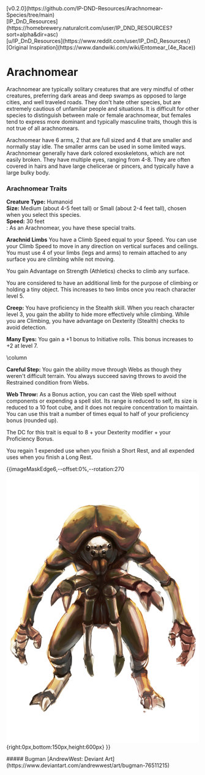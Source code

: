 <!-- https://homebrewery.naturalcrit.com/share/CBDZZorTfim1 -->

<div class='artist' style='top:30px;right:100px;'>
[v0.2.0](https://github.com/IP-DND-Resources/Arachnomear-Species/tree/main)
</div>

<div class='artist' style='top:40px;right:100px;'>
[IP_DnD_Resources](https://homebrewery.naturalcrit.com/user/IP_DND_RESOURCES?sort=alpha&dir=asc)
</div>

<div class='artist' style='top:50px;right:100px;'>
[u/IP_DnD_Resources](https://www.reddit.com/user/IP_DnD_Resources/)
</div>

<div class='artist' style='top:60px;right:100px;'>
[Original Inspiration](https://www.dandwiki.com/wiki/Entomear_(4e_Race))
</div>

# Arachnomear

Arachnomear are typically solitary creatures that are very mindful of other creatures, preferring dark areas and deep swamps as opposed to large cities, and well traveled roads. They don't hate other species, but are extremely cautious of unfamiliar people and situations. It is difficult for other species to distinguish between male or female arachnomear, but females tend to express more dominant and typically masculine traits, though this is not true of all arachnomears.

Arachnomear have 6 arms, 2 that are full sized and 4 that are smaller and normally stay idle. The smaller arms can be used in some limited ways. Arachnomear generally have dark colored exoskeletons, which are not easily broken. They have multiple eyes, ranging from 4-8. They are often covered in hairs and have large chelicerae or pincers, and typically have a large bulky body.

### Arachnomear Traits

**Creature Type:** Humanoid  
**Size:** Medium (about 4-5 feet tall) or Small (about 2-4 feet tall), chosen when you select this species.  
**Speed:** 30 feet  
:
As an Arachnomear, you have these special traits.  

**Arachnid Limbs** You have a Climb Speed equal to your Speed. You can use your Climb Speed to move in any direction on vertical surfaces and ceilings. You must use 4 of your limbs (legs and arms) to remain attached to any surface you are climbing while not moving. 

You gain Advantage on Strength (Athletics) checks to climb any surface.

You are considered to have an additional limb for the purpose of climbing or holding a tiny object. This increases to two limbs once you reach character level 5.

**Creep:** You have proficiency in the Stealth skill. When you reach character level 3, you gain the ability to hide more effectively while climbing. While you are Climbing, you have advantage on Dexterity (Stealth) checks to avoid detection.

**Many Eyes:** You gain a +1 bonus to Initiative rolls. This bonus increases to +2 at level 7.

\column

**Careful Step:** You gain the ability move through Webs as though they weren't difficult terrain. You always succeed saving throws to avoid the Restrained condition from Webs.

**Web Throw:** As a Bonus action, you can cast the Web spell without components or expending a spell slot. Its range is reduced to self, its size is reduced to a 10 foot cube, and it does not require concentration to maintain. You can use this trait a number of times equal to half of your proficiency bonus (rounded up). 

The DC for this trait is equal to 8 + your Dexterity modifier + your Proficiency Bonus.

You regain 1 expended use when you finish a Short Rest, and all expended uses when you finish a Long Rest.

{{imageMaskEdge6,--offset:0%,--rotation:270
  ![](https://raw.githubusercontent.com/IP-DND-Resources/Entomear-Species/refs/heads/main/img/Entomear.png){right:0px,bottom:150px,height:600px}
}}
<!-- Use --offset to shift the mask away from page center (can use cm instead of %)
     Use --rotation to set rotation angle in degrees. -->

<div class='artist' style='bottom:670px;left:400px;'>
##### Bugman
[AndrewWest: Deviant Art](https://www.deviantart.com/andrewwest/art/bugman-76511215)
</div>
